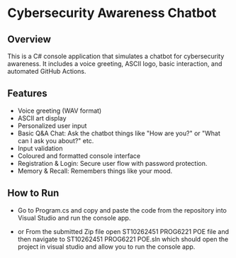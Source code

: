 # Cybersecurity Awareness Chatbot

## Overview
This is a C# console application that simulates a chatbot for cybersecurity awareness. It includes a voice greeting, ASCII logo, basic interaction, and automated GitHub Actions.

## Features
- Voice greeting (WAV format)
- ASCII art display
- Personalized user input
- Basic Q&A Chat: Ask the chatbot things like "How are you?" or "What can I ask you about?" etc.
- Input validation
- Coloured and formatted console interface
- Registration & Login: Secure user flow with password protection.
- Memory & Recall: Remembers things like your mood.

## How to Run
- Go to Program.cs and copy and paste the code from the repository into Visual Studio and run the console app.
  
- or From the submitted Zip file open ST10262451 PROG6221 POE file and then navigate to ST10262451 PROG6221 POE.sln which should open the project in visual studio and allow you to run the console app.

